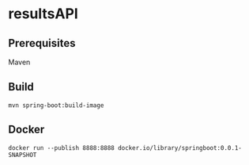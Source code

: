 # resultsAPI

## Prerequisites
Maven

## Build
```mvn spring-boot:build-image```

## Docker
```docker run --publish 8888:8888 docker.io/library/springboot:0.0.1-SNAPSHOT```
